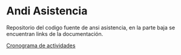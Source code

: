 # Andi Asistencia

Repositorio del codigo fuente de ansi asistencia, en la parte baja se encuentran links de la documentación.

[Cronograma de actividades](https://docs.google.com/document/d/14m6GY5nKakbwQHCX5ANURBFHd-0sPZAmuHOAJBfGJEQ/edit)
